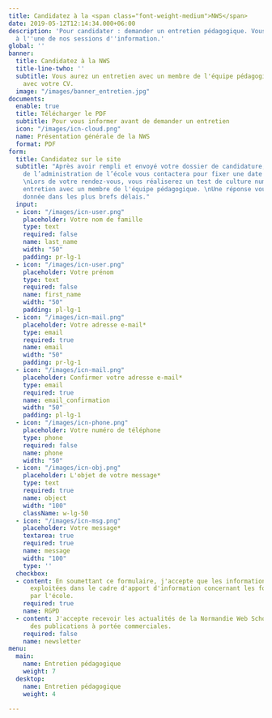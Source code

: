 ```yaml
---
title: Candidatez à la <span class="font-weight-medium">NWS</span>
date: 2019-05-12T12:14:34.000+06:00
description: 'Pour candidater : demander un entretien pédagogique. Vous serez invité
  à l''une de nos sessions d''information.'
global: ''
banner:
  title: Candidatez à la NWS
  title-line-twho: ''
  subtitle: Vous aurez un entretien avec un membre de l'équipe pédagogique. Venez
    avec votre CV.
  image: "/images/banner_entretien.jpg"
documents:
  enable: true
  title: Télécharger le PDF
  subtitle: Pour vous informer avant de demander un entretien
  icon: "/images/icn-cloud.png"
  name: Présentation générale de la NWS
  format: PDF
form:
  title: Candidatez sur le site
  subtitle: "Après avoir rempli et envoyé votre dossier de candidature, un membre
    de l’administration de l’école vous contactera pour fixer une date d'entretien.
    \nLors de votre rendez-vous, vous réaliserez un test de culture numérique et un
    entretien avec un membre de l'équipe pédagogique. \nUne réponse vous sera ensuite
    donnée dans les plus brefs délais."
  input:
  - icon: "/images/icn-user.png"
    placeholder: Votre nom de famille
    type: text
    required: false
    name: last_name
    width: "50"
    padding: pr-lg-1
  - icon: "/images/icn-user.png"
    placeholder: Votre prénom
    type: text
    required: false
    name: first_name
    width: "50"
    padding: pl-lg-1
  - icon: "/images/icn-mail.png"
    placeholder: Votre adresse e-mail*
    type: email
    required: true
    name: email
    width: "50"
    padding: pr-lg-1
  - icon: "/images/icn-mail.png"
    placeholder: Confirmer votre adresse e-mail*
    type: email
    required: true
    name: email_confirmation
    width: "50"
    padding: pl-lg-1
  - icon: "/images/icn-phone.png"
    placeholder: Votre numéro de téléphone
    type: phone
    required: false
    name: phone
    width: "50"
  - icon: "/images/icn-obj.png"
    placeholder: L'objet de votre message*
    type: text
    required: true
    name: object
    width: "100"
    className: w-lg-50
  - icon: "/images/icn-msg.png"
    placeholder: Votre message*
    textarea: true
    required: true
    name: message
    width: "100"
    type: ''
  checkbox:
  - content: En soumettant ce formulaire, j'accepte que les informations saisies soient
      exploitées dans le cadre d'apport d'information concernant les formations proposées
      par l'école.
    required: true
    name: RGPD
  - content: J'accepte recevoir les actualités de la Normandie Web School  ainsi que
      des publications à portée commerciales.
    required: false
    name: newsletter
menu:
  main:
    name: Entretien pédagogique
    weight: 7
  desktop:
    name: Entretien pédagogique
    weight: 4

---
```

